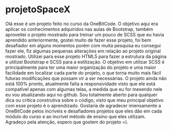 # projetoSpaceX
Olá esse é um projeto feito no curso da OneBitCode. O objetivo aqui era aplicar os conhecimentos adquiridos nas aulas de Bootstrap, também aproveitei o projeto mostrado para treinar um pouco de SCSS que eu havia aprendido anteriormente, gostei muito de fazer esse projeto, foi bem desafiador em alguns momentos porém com muita pesquisa eu consegui fazer ele, fiz algumas pequenas alterações em relação ao projeto original mostrado. Utilizei para esse projeto HTML5 para fazer a estrutura da página e utilizei Bootstrap e SCSS para a estilização. O objetivo em utilizar SCSS é principalmente para ter uma maior organização do projeto e uma maior facilidade em localizar cada parte do projeto, o que torna muito mais fácil futuras modificações que possam vir a ser necessárias. O projeto ainda não está 100% pronto, atualmente falta a responsividade  visto que ele está compatível apenas com algumas telas, a medida que eu for mexendo nele eu vou atualizando aqui no github. Sou totalmente aberto para qualquer dica ou crítica construtiva sobre o código, visto que meu principal objetivo com esse projeto é o aprendizado. Gostaria de agradecer imensamente a OneBitCode pelos incríveis e desafiadores projetos que eles dão em cada módulo do curso e ao incrível método de ensino que eles utilizam. Agradeço pela atenção, espero que gostem do projeto =).
